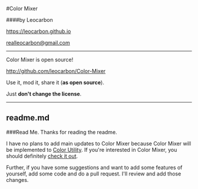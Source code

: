 #Color Mixer

####by Leocarbon


<https://leocarbon.github.io>

<realleocarbon@gmail.com>

---
Color Mixer is open source!

<http://github.com/leocarbon/Color-Mixer>

Use it, mod it, share it (**as open source**).

Just **don't change the license**.
  
---
readme.md
---
###Read Me.
Thanks for reading the readme.

I have no plans to add main updates to Color Mixer because Color Mixer will be implemented to [Color Utility](http://github.com/leocarbon/cu). If you're interested in Color Mixer, you should definitely [check it out](http://github.com/leocarbon/cu).

Further, if you have some suggestions and want to add some features of yourself, add some code and do a pull request. I'll review and add those changes.